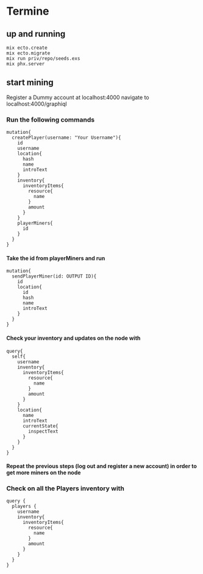 # Termine

## up and running
```
mix ecto.create
mix ecto.migrate
mix run priv/repo/seeds.exs
mix phx.server
```

## start mining
Register a Dummy account at localhost:4000
navigate to localhost:4000/graphiql
### Run the following commands
```
mutation{
  createPlayer(username: "Your Username"){
    id
    username
    location{
      hash
      name
      introText
    }
    inventory{
      inventoryItems{
        resource{
          name
        }
        amount
      }
    }
    playerMiners{
      id
    }
  }
}
```
#### Take the id from playerMiners and run
```
mutation{
  sendPlayerMiner(id: OUTPUT ID){
    id
    location{
      id
      hash
      name
      introText
    }
  }
}
```
#### Check your inventory and updates on the node with
```
query{
  self{
    username
    inventory{
      inventoryItems{
        resource{
          name
        }
        amount
      }
    }
    location{
      name
      introText
      currentState{
        inspectText
      }
    }
  }
}
```

#### Repeat the previous steps (log out and register a new account) in order to get more miners on the node

### Check on all the Players inventory with
```
query {
  players {
    username
    inventory{
      inventoryItems{
        resource{
          name
        }
        amount
      }
    }
  }
}
```